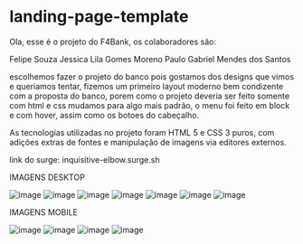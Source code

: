 # landing-page-template

Ola, esse é o projeto do F4Bank, os colaboradores são:

Felipe Souza
Jessica Lila Gomes Moreno
Paulo Gabriel Mendes dos Santos

escolhemos fazer o projeto do banco pois gostamos dos designs que vimos e queriamos tentar, fizemos um primeiro layout moderno bem condizente com a proposta do banco, porem como o projeto deveria ser feito somente com html e css mudamos para algo mais padrão, o menu foi feito em block e com hover, assim como os botoes do cabeçalho.

As tecnologias utilizadas no projeto foram HTML 5 e CSS 3 puros, com adições extras de fontes e manipulação de imagens via editores externos.

link do surge: inquisitive-elbow.surge.sh

IMAGENS DESKTOP

![image](https://user-images.githubusercontent.com/104533614/172086610-12f7044d-c292-422c-a45e-78fc3aa337de.png)
![image](https://user-images.githubusercontent.com/104533614/172086684-cd590d73-cb68-47b3-8291-6e08f4cb0503.png)
![image](https://user-images.githubusercontent.com/104533614/172086719-39d84a01-9ace-481e-b52e-3a78bfc81e53.png)
![image](https://user-images.githubusercontent.com/104533614/172086740-b1414788-4e40-45ce-bd92-6599720f241e.png)
![image](https://user-images.githubusercontent.com/104533614/172086762-f7e93956-3a8e-41f6-8a29-9c49a18b78d9.png)
![image](https://user-images.githubusercontent.com/104533614/172086791-750082a5-4bf5-464d-ac18-b73daf4be16f.png)
![image](https://user-images.githubusercontent.com/104533614/172086821-d680d508-0ffc-4f09-b419-34e7ebba7ac9.png)


IMAGENS MOBILE

![image](https://user-images.githubusercontent.com/104533614/172086871-14293789-a8ef-4ccd-90bc-6fae9cae3558.png)
![image](https://user-images.githubusercontent.com/104533614/172086908-63577c8b-827c-49f5-a9e0-5854ecbc091f.png)
![image](https://user-images.githubusercontent.com/104533614/172086923-017804ca-4c2b-48bb-b5e1-fe04556d3389.png)
![image](https://user-images.githubusercontent.com/104533614/172086948-439a49c6-ce31-4ec8-a76b-5cede73b63f4.png)

